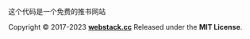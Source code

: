 
这个代码是一个免费的推书网站

Copyright © 2017-2023 **[webstack.cc](https://webstack.cc)** Released under the **MIT License**.




